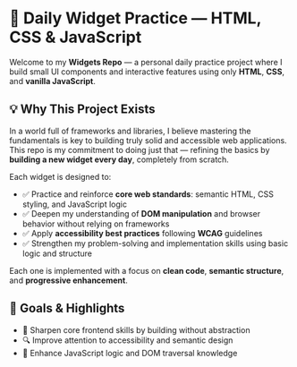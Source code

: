 # 🧩 Daily Widget Practice — HTML, CSS & JavaScript

Welcome to my **Widgets Repo** — a personal daily practice project where I build small UI components and interactive features using only **HTML**, **CSS**, and **vanilla JavaScript**.

## 💡 Why This Project Exists

In a world full of frameworks and libraries, I believe mastering the fundamentals is key to building truly solid and accessible web applications. This repo is my commitment to doing just that — refining the basics by **building a new widget every day**, completely from scratch.

Each widget is designed to:

- ✅ Practice and reinforce **core web standards**: semantic HTML, CSS styling, and JavaScript logic
- ✅ Deepen my understanding of **DOM manipulation** and browser behavior without relying on frameworks
- ✅ Apply **accessibility best practices** following **WCAG** guidelines
- ✅ Strengthen my problem-solving and implementation skills using basic logic and structure

Each one is implemented with a focus on **clean code**, **semantic structure**, and **progressive enhancement**.

## 🚀 Goals & Highlights

- 🌱 Sharpen core frontend skills by building without abstraction
- 🔍 Improve attention to accessibility and semantic design
- 🧠 Enhance JavaScript logic and DOM traversal knowledge
